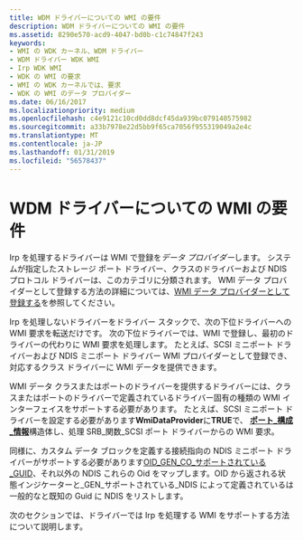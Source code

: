 ```yaml
---
title: WDM ドライバーについての WMI の要件
description: WDM ドライバーについての WMI の要件
ms.assetid: 8290e570-acd9-4047-bd0b-c1c74847f243
keywords:
- WMI の WDK カーネル、WDM ドライバー
- WDM ドライバー WDK WMI
- Irp WDK WMI
- WDK の WMI の要求
- WMI の WDK カーネルでは、要求
- WDK の WMI のデータ プロバイダー
ms.date: 06/16/2017
ms.localizationpriority: medium
ms.openlocfilehash: c4e9121c10cd0dd8dcf45da939bc079140575982
ms.sourcegitcommit: a33b7978e22d5bb9f65ca7056f955319049a2e4c
ms.translationtype: MT
ms.contentlocale: ja-JP
ms.lasthandoff: 01/31/2019
ms.locfileid: "56578437"
---
```

# <a name="wmi-requirements-for-wdm-drivers"></a>WDM ドライバーについての WMI の要件





Irp を処理するドライバーは WMI で登録を*データ プロバイダー*します。 システムが指定したストレージ ポート ドライバー、クラスのドライバーおよび NDIS プロトコル ドライバーは、このカテゴリに分類されます。 WMI データ プロバイダーとして登録する方法の詳細については、[WMI データ プロバイダーとして登録する](registering-as-a-wmi-data-provider.md)を参照してください。

Irp を処理しないドライバーをドライバー スタックで、次の下位ドライバーへの WMI 要求を転送だけです。 次の下位ドライバーでは、WMI で登録し、最初のドライバーの代わりに WMI 要求を処理します。 たとえば、SCSI ミニポート ドライバーおよび NDIS ミニポート ドライバー WMI プロバイダーとして登録でき、対応するクラス ドライバーに WMI データを提供できます。

WMI データ クラスまたはポートのドライバーを提供するドライバーには、クラスまたはポートのドライバーで定義されているドライバー固有の種類の WMI インターフェイスをサポートする必要があります。 たとえば、SCSI ミニポート ドライバーを設定する必要があります**WmiDataProvider**に**TRUE**で、 [**ポート\_構成\_情報**](https://msdn.microsoft.com/library/windows/hardware/ff563900)構造体し、処理 SRB\_関数\_SCSI ポート ドライバーからの WMI 要求。

同様に、カスタム データ ブロックを定義する接続指向の NDIS ミニポート ドライバーがサポートする必要があります[OID\_GEN\_CO\_サポートされている\_GUID](https://msdn.microsoft.com/library/windows/hardware/ff569566)、それ以外の NDIS これらの Oid をマップします。OID から返される状態インジケーターと\_GEN\_サポートされている\_NDIS によって定義されているは一般的なと既知の Guid に NDIS をリストします。

次のセクションでは、ドライバーでは Irp を処理する WMI をサポートする方法について説明します。

 

 




